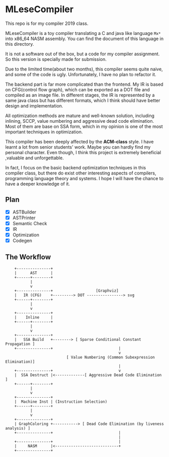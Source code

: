 # MLeseCompiler

This repo is for my compiler 2019 class.

MLeseCompiler is a toy compiler translating a C and java like language `Mx*` into x86_64 NASM assembly. You can find the document of this language in this directory.

It is not a software out of the box, but a code for my compiler assignment. So this version is specially made for submission.

Due to the limited time(about two months), this compiler seems quite naive, and some of the code is ugly. Unfortunately, I have no plan to refactor it.

The backend part is far more complicated than the frontend. My IR is based on CFG(control flow graph), which can be exported as a DOT file and compiled as an image file. In different stages, the IR is represented by a same java class but has different formats, which I think should have better design and implementation.

All optimization methods are mature and well-known solution, including inlining, SCCP, value numbering and aggressive dead code elimination. Most of them are base on SSA form, which in my opinion is one of the most important techniques in optimization.

This compiler has been deeply affected by the **ACM-class** style. I have learnt a lot from senior students' work. Maybe you can hardly find my personal character. Even though, I think this project is extremely beneficial ,valuable and unforgettable.

In fact, I focus on the basic backend optimization techniques in this compiler class, but there do exist other interesting aspects of compilers, programming language theory and systems. I hope I will have the chance to have a deeper knowledge of it.

## Plan

  * [x] ASTBuilder
  * [x] ASTPrinter
  * [x] Semantic Check
  * [x] IR
  * [x] Optimization
  * [x] Codegen
  
## The Workflow

```
    +---------------+
    |      AST      |
    +------+--------+
           |
           v
    +---------------+                   [Graphviz]
    |   IR (CFG)    +---------> DOT ----------------> svg
    +------+--------+
           |
           v
    +---------------+
    |    Inline     | 
    +------+--------+
           |
           v
    +---------------+
    |   SSA Build   +--------> [ Sparse Conditional Constant Propagation ]
    +---------------+                             |
                                                  v
                           [ Value Numbering (Common Subexpression Elimination)]
                                                  |
    +---------------+                             v
    |  SSA Destruct |<-------------[ Aggressive Dead Code Elimination ]
    +------+--------+
           |
           v
    +---------------+
    |  Machine Inst | (Instruction Selection)
    +------+--------+
           |
           v
    +---------------+
    | GraphColoring +-----------> [ Dead Code Elimination (by liveness analysis) ]
    +---------------+                             |
                                                  |
    +---------------+                             |
    |     NASM      |<----------------------------+
    +---------------+

```